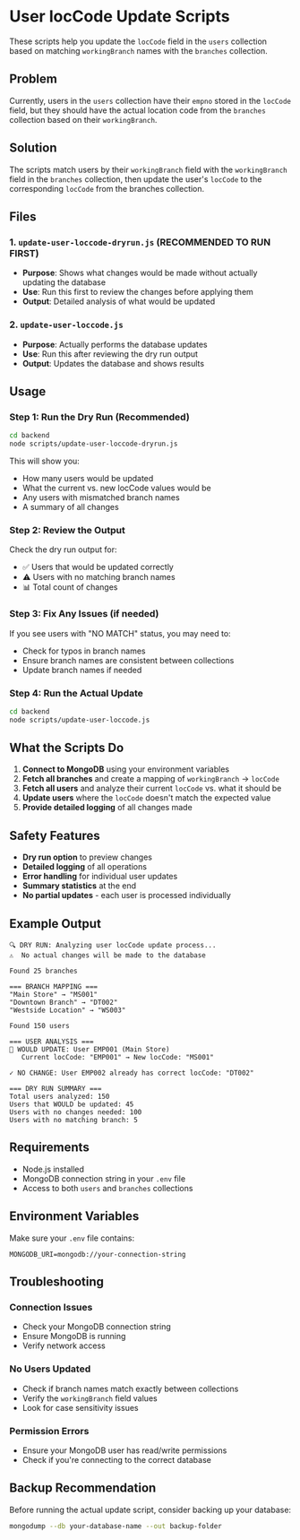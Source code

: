 # User locCode Update Scripts

These scripts help you update the `locCode` field in the `users` collection based on matching `workingBranch` names with the `branches` collection.

## Problem
Currently, users in the `users` collection have their `empno` stored in the `locCode` field, but they should have the actual location code from the `branches` collection based on their `workingBranch`.

## Solution
The scripts match users by their `workingBranch` field with the `workingBranch` field in the `branches` collection, then update the user's `locCode` to the corresponding `locCode` from the branches collection.

## Files

### 1. `update-user-loccode-dryrun.js` (RECOMMENDED TO RUN FIRST)
- **Purpose**: Shows what changes would be made without actually updating the database
- **Use**: Run this first to review the changes before applying them
- **Output**: Detailed analysis of what would be updated

### 2. `update-user-loccode.js`
- **Purpose**: Actually performs the database updates
- **Use**: Run this after reviewing the dry run output
- **Output**: Updates the database and shows results

## Usage

### Step 1: Run the Dry Run (Recommended)
```bash
cd backend
node scripts/update-user-loccode-dryrun.js
```

This will show you:
- How many users would be updated
- What the current vs. new locCode values would be
- Any users with mismatched branch names
- A summary of all changes

### Step 2: Review the Output
Check the dry run output for:
- ✅ Users that would be updated correctly
- ⚠️ Users with no matching branch names
- 📊 Total count of changes

### Step 3: Fix Any Issues (if needed)
If you see users with "NO MATCH" status, you may need to:
- Check for typos in branch names
- Ensure branch names are consistent between collections
- Update branch names if needed

### Step 4: Run the Actual Update
```bash
cd backend
node scripts/update-user-loccode.js
```

## What the Scripts Do

1. **Connect to MongoDB** using your environment variables
2. **Fetch all branches** and create a mapping of `workingBranch` → `locCode`
3. **Fetch all users** and analyze their current `locCode` vs. what it should be
4. **Update users** where the `locCode` doesn't match the expected value
5. **Provide detailed logging** of all changes made

## Safety Features

- **Dry run option** to preview changes
- **Detailed logging** of all operations
- **Error handling** for individual user updates
- **Summary statistics** at the end
- **No partial updates** - each user is processed individually

## Example Output

```
🔍 DRY RUN: Analyzing user locCode update process...
⚠️  No actual changes will be made to the database

Found 25 branches

=== BRANCH MAPPING ===
"Main Store" → "MS001"
"Downtown Branch" → "DT002"
"Westside Location" → "WS003"

Found 150 users

=== USER ANALYSIS ===
🔄 WOULD UPDATE: User EMP001 (Main Store)
   Current locCode: "EMP001" → New locCode: "MS001"

✓ NO CHANGE: User EMP002 already has correct locCode: "DT002"

=== DRY RUN SUMMARY ===
Total users analyzed: 150
Users that WOULD be updated: 45
Users with no changes needed: 100
Users with no matching branch: 5
```

## Requirements

- Node.js installed
- MongoDB connection string in your `.env` file
- Access to both `users` and `branches` collections

## Environment Variables

Make sure your `.env` file contains:
```
MONGODB_URI=mongodb://your-connection-string
```

## Troubleshooting

### Connection Issues
- Check your MongoDB connection string
- Ensure MongoDB is running
- Verify network access

### No Users Updated
- Check if branch names match exactly between collections
- Verify the `workingBranch` field values
- Look for case sensitivity issues

### Permission Errors
- Ensure your MongoDB user has read/write permissions
- Check if you're connecting to the correct database

## Backup Recommendation

Before running the actual update script, consider backing up your database:
```bash
mongodump --db your-database-name --out backup-folder
```
